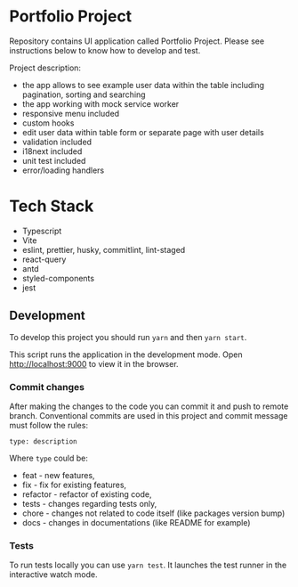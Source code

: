 # Portfolio Project

Repository contains UI application called Portfolio Project. Please see instructions below to know how to develop and test.

Project description:
- the app allows to see example user data within the table including pagination, sorting and searching
- the app working with mock service worker
- responsive menu included
- custom hooks
- edit user data within table form or separate page with user details
- validation included
- i18next included
- unit test included
- error/loading handlers

# Tech Stack
- Typescript
- Vite
- eslint, prettier, husky, commitlint, lint-staged
- react-query
- antd
- styled-components
- jest

## Development
To develop this project you should run `yarn` and then `yarn start`.

This script runs the application in the development mode. Open [http://localhost:9000](http://localhost:9000) to view it in the browser.


### Commit changes
After making the changes to the code you can commit it and push to remote branch. Conventional commits are used in this project and commit message must follow the rules:

`type: description`

Where `type` could be:
- feat - new features,
- fix - fix for existing features,
- refactor - refactor of existing code,
- tests - changes regarding tests only,
- chore - changes not related to code itself (like packages version bump)
- docs - changes in documentations (like README for example)

### Tests

To run tests locally you can use `yarn test`. It launches the test runner in the interactive watch mode.
